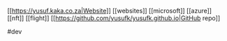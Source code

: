 [[https://yusuf.kaka.co.za|Website]]
[[websites]]
[[microsoft]]
[[azure]]
[[nft]]
[[flight]]
[[https://github.com/yusufk/yusufk.github.io|GitHub repo]]


#dev
